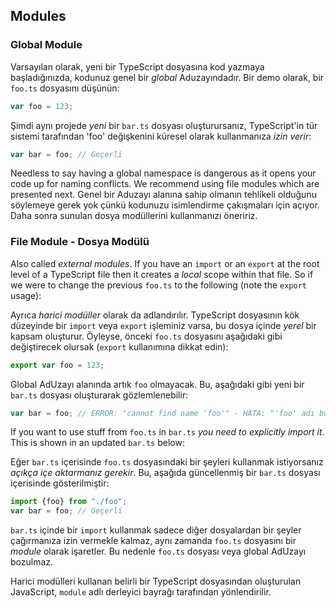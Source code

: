 ## Modules

### Global Module

Varsayılan olarak, yeni bir TypeScript dosyasına kod yazmaya başladığınızda, kodunuz genel bir *global* Aduzayındadır. Bir demo olarak, bir `foo.ts` dosyasını düşünün:

```ts
var foo = 123;
```

Şimdi aynı projede *yeni* bir `bar.ts` dosyası oluşturursanız, TypeScript'in tür sistemi tarafından 'foo' değişkenini küresel olarak kullanmanıza *izin verir*:

```ts
var bar = foo; // Geçerli
```
Needless to say having a global namespace is dangerous as it opens your code up for naming conflicts. We recommend using file modules which are presented next.
Genel bir Aduzayı alanına sahip olmanın tehlikeli olduğunu söylemeye gerek yok çünkü kodunuzu isimlendirme çakışmaları için açıyor. Daha sonra sunulan dosya modüllerini kullanmanızı öneririz.

### File Module - Dosya Modülü
Also called *external modules*. If you have an `import` or an `export` at the root level of a TypeScript file then it creates a *local* scope within that file. So if we were to change the previous `foo.ts` to the following (note the `export` usage):

Ayrıca *harici modüller* olarak da adlandırılır. TypeScript dosyasının kök düzeyinde bir `import` veya `export` işleminiz varsa, bu dosya içinde *yerel* bir kapsam oluşturur. Öyleyse, önceki `foo.ts` dosyasını aşağıdaki gibi değiştirecek olursak (`export` kullanımına dikkat edin):

```ts
export var foo = 123;
```

Global AdUzayı alanında artık `foo` olmayacak. Bu, aşağıdaki gibi yeni bir `bar.ts` dosyası oluşturarak gözlemlenebilir:

```ts
var bar = foo; // ERROR: "cannot find name 'foo'" - HATA: "'foo' adı bulunamıyor"
```

If you want to use stuff from `foo.ts` in `bar.ts` *you need to explicitly import it*. This is shown in an updated `bar.ts` below:

Eğer  `bar.ts` içerisinde `foo.ts` dosyasındaki bir şeyleri kullanmak istiyorsanız *açıkça içe aktarmanız gerekir*. Bu, aşağıda güncellenmiş bir `bar.ts` dosyası içerisinde gösterilmiştir:

```ts
import {foo} from "./foo";
var bar = foo; // Geçerli
```

`bar.ts` içinde bir `import` kullanmak sadece diğer dosyalardan bir şeyler çağırmanıza izin vermekle kalmaz, aynı zamanda `foo.ts` dosyasını bir *module* olarak işaretler. Bu nedenle `foo.ts` dosyası veya global AdUzayı bozulmaz. 

Harici modülleri kullanan belirli bir TypeScript dosyasından oluşturulan JavaScript, `module` adlı derleyici bayrağı tarafından yönlendirilir.
